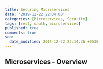 ```yaml
---
title: Securing Microservices
date: '2019-12-22 22:04:00'
categories: [Microservices, Security]
tags: [rest, oauth, microservices]
published: true
comments: true
seo:
  date_modified: 2019-12-22 22:14:36 +0530
---
```


## Microservices - Overview